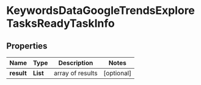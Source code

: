 # KeywordsDataGoogleTrendsExploreTasksReadyTaskInfo


## Properties

| Name | Type | Description | Notes |
|------------ | ------------- | ------------- | -------------|
**result** | **List<KeywordsDataGoogleTrendsExploreTasksReadyResultInfo>** | array of results |[optional]|